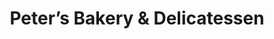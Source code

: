 ---
title: "Peter’s Bakery & Delicatessen"
url: /etobicoke/peters-bakery-and-delicatessen/
shop: bakery
---
